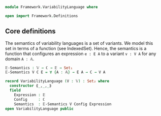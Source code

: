 ```agda
module Framework.VariabilityLanguage where

open import Framework.Definitions
```

## Core definitions

The semantics of variability languages is a set of variants.
We model this set in terms of a function (see IndexedSet).
Hence, the semantics is a function that configures an expression
`e : E A` to a variant `v : V A` for any domain `A : 𝔸`.
```agda
𝔼-Semantics : 𝕍 → ℂ → 𝔼 → Set₁
𝔼-Semantics V C E = ∀ {A : 𝔸} → E A → C → V A

record VariabilityLanguage (V : 𝕍) : Set₂ where
  constructor ⟪_,_,_⟫
  field
    Expression : 𝔼
    Config     : ℂ
    Semantics  : 𝔼-Semantics V Config Expression
open VariabilityLanguage public
```
